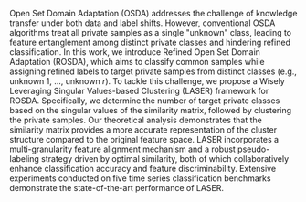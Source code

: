 Open Set Domain Adaptation (OSDA) addresses the challenge of knowledge transfer under both data and label shifts. However, conventional OSDA algorithms treat all private samples as a single "unknown" class, leading to feature entanglement among distinct private classes and hindering refined classification. In this work, we introduce Refined Open Set Domain Adaptation (ROSDA), which aims to classify common samples while assigning refined labels to target private samples from  distinct classes (e.g., unknown 1, ..., unknown $r$). To tackle this challenge, we propose a Wisely Leveraging Singular Values-based Clustering (LASER) framework for ROSDA. Specifically, we determine the number of target private classes based on the singular values of the similarity matrix, followed by clustering the private samples. Our theoretical analysis demonstrates that the similarity matrix provides a more accurate representation of the cluster structure compared to the original feature space. LASER incorporates a multi-granularity feature alignment mechanism and a robust pseudo-labeling strategy driven by optimal similarity, both of which collaboratively enhance classification accuracy and feature discriminability. Extensive experiments conducted on five time series classification benchmarks demonstrate the state-of-the-art performance of LASER.
